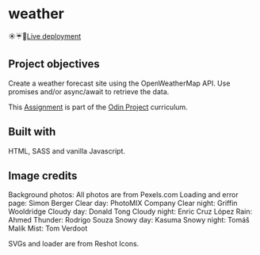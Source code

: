 # weather

☀️☔️🌈[Live deployment](https://walkermicah.github.io/weather/)

## Project objectives

Create a weather forecast site using the OpenWeatherMap API. Use promises and/or async/await to retrieve the data.

This [Assignment](https://www.theodinproject.com/lessons/node-path-javascript-weather-app) is part of the [Odin Project](https://www.theodinproject.com/) curriculum.

## Built with

HTML, SASS and vanilla Javascript.

## Image credits

Background photos: All photos are from Pexels.com
Loading and error page: Simon Berger
Clear day: PhotoMIX Company
Clear night: Griffin Wooldridge
Cloudy day: Donald Tong
Cloudy night: Enric Cruz López
Rain: Ahmed
Thunder: Rodrigo Souza
Snowy day: Kasuma
Snowy night: Tomáš Malík
Mist: Tom Verdoot

SVGs and loader are from Reshot Icons.
